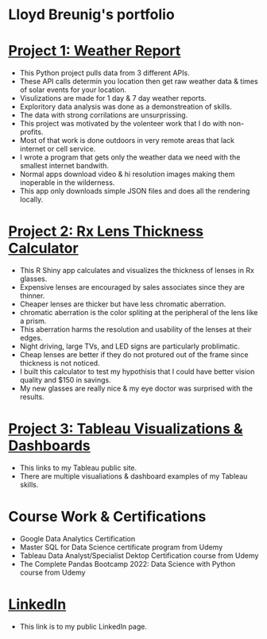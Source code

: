 # Lloyd Breunig's portfolio

# [Project 1: Weather Report](https://github.com/LloydBreunig/Lloyd_portfolio/blob/main/weather_project.ipynb)
* This Python project pulls data from 3 different APIs.
* These API calls determin you location then get raw weather data & times of solar events for your location.
* Visulizations are made for 1 day & 7 day weather reports.
* Exploritory data analysis was done as a demonstreation of skills.
* The data with strong corrilations are unsurprissing.
* This project was motivated by the volenteer work that I do with non-profits.
* Most of that work is done outdoors in very remote areas that lack internet or cell service.
* I wrote a program that gets only the weather data we need with the smallest internet bandwith.
* Normal apps download video & hi resolution images making them inoperable in the wilderness.
* This app only downloads simple JSON files and does all the rendering locally.

# [Project 2: Rx Lens Thickness Calculator](https://github.com/LloydBreunig/Lloyd_portfolio/blob/main/Rx%20glasses%20shiny%20app.R)
* This R Shiny app calculates and visualizes the thickness of lenses in Rx glasses. 
* Expensive lenses are encouraged by sales associates since they are thinner.
* Cheaper lenses are thicker but have less chromatic aberration. 
* chromatic aberration is the color spliting at the peripheral of the lens like a prism.
* This aberration harms the resolution and usability of the lenses at their edges.
* Night driving, large TVs, and LED signs are particularly problimatic.
* Cheap lenses are better if they do not protured out of the frame since thickness is not noticed. 
* I built this calculator to test my hypothisis that I could have better vision quality and $150 in savings.
* My new glasses are really nice & my eye doctor was surprised with the results.

# [Project 3: Tableau Visualizations & Dashboards](https://public.tableau.com/app/profile/lloyd.breunig#!/?newProfile=&activeTab=0)
* This links to my Tableau public site.
* There are multiple visualiations & dashboard examples of my Tableau skills.

# Course Work & Certifications
* Google Data Analytics Certification
* Master SQL for Data Science certificate program from Udemy
* Tableau Data Analyst/Specialist Dektop Certification course from Udemy
* The Complete Pandas Bootcamp 2022: Data Science with Python course from Udemy

# [LinkedIn](https://www.linkedin.com/in/lloyd-b-48bb95148/)
* This link is to my public LinkedIn page.

